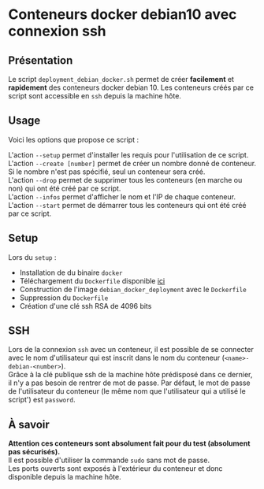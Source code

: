 # Conteneurs docker debian10 avec connexion ssh

## Présentation 

Le script `deployment_debian_docker.sh` permet de créer **facilement** et **rapidement** des conteneurs docker debian 10. Les conteneurs créés par ce script sont accessible en `ssh` depuis la machine hôte.  

## Usage

Voici les options que propose ce script :

L'action `--setup` permet d'installer les requis pour l'utilisation de ce script.<br>
L'action `--create [number]` permet de créer un nombre donné de conteneur. Si le nombre n'est pas spécifié, seul un conteneur sera créé.<br>
L'action `--drop` permet de supprimer tous les conteneurs (en marche ou non) qui ont été créé par ce script.<br>
L'action `--infos` permet d'afficher le nom et l'IP de chaque conteneur.<br>
L'action `--start` permet de démarrer tous les conteneurs qui ont été créé par ce script.<br>

## Setup

Lors du `setup` :
  * Installation de du binaire `docker`
  * Téléchargement du `Dockerfile` disponible [ici](https://github.com/BillyTeq/sharing/blob/master/Deployment_debian_docker/Dockerfile) 
  * Construction de l'image `debian_docker_deployment` avec le `Dockerfile`
  * Suppression du `Dockerfile`
  * Création d'une clé ssh RSA de 4096 bits

## SSH

Lors de la connexion `ssh` avec un conteneur, il est possible de se connecter avec le nom d'utilisateur qui est inscrit dans le nom du conteneur (`<name>-debian-<number>`).<br>
Grâce à la clé publique ssh de la machine hôte prédisposé dans ce dernier, il n'y a pas besoin de rentrer de mot de passe. Par défaut, le mot de passe de l'utilisateur du conteneur (le même nom que l'utilisateur qui a utilisé le script') est `password`.<br>

## À savoir

**Attention ces conteneurs sont absolument fait pour du test (absolument pas sécurisés).**<br>
Il est possible d'utiliser la commande `sudo` sans mot de passe.<br>
Les ports ouverts sont exposés à l'extérieur du conteneur et donc disponible depuis la machine hôte.<br> 

